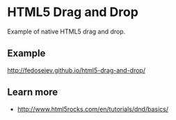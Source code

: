 # HTML5 Drag and Drop

Example of native HTML5 drag and drop.

## Example

http://fedosejev.github.io/html5-drag-and-drop/

## Learn more

+ http://www.html5rocks.com/en/tutorials/dnd/basics/
